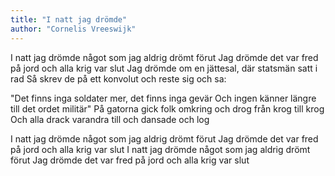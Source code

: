 ```yaml
---
title: "I natt jag drömde"
author: "Cornelis Vreeswijk"
---
```


I natt jag drömde något som jag aldrig drömt förut
Jag drömde det var fred på jord och alla krig var slut
Jag drömde om en jättesal, där statsmän satt i rad
Så skrev de på ett konvolut och reste sig och sa:

"Det finns inga soldater mer, det finns inga gevär
Och ingen känner längre till det ordet militär"
På gatorna gick folk omkring och drog från krog till krog
Och alla drack varandra till och dansade och log

I natt jag drömde något som jag aldrig drömt förut
Jag drömde det var fred på jord och alla krig var slut
I natt jag drömde något som jag aldrig drömt förut
Jag drömde det var fred på jord och alla krig var slut

